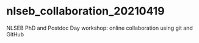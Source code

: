 # nlseb_collaboration_20210419
NLSEB PhD and Postdoc Day workshop: online collaboration using git and GitHub
